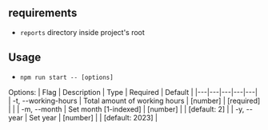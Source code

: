 ## requirements

- `reports` directory inside project's root

## Usage

- `npm run start -- [options]`

Options:
| Flag | Description | Type | Required | Default |
|---|---|---|---|---|
| -t, --working-hours | Total amount of working hours | [number] | [required] | |
| -m, --month | Set month [1-indexed] | [number] | | [default: 2] |
| -y, --year | Set year | [number] | | [default: 2023] |
